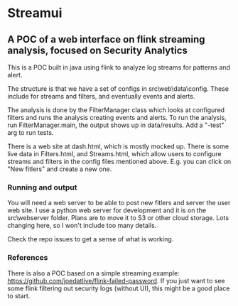 # Streamui
## A POC of a web interface on flink streaming analysis, focused on Security Analytics

This is a POC built in java using flink to analyze log streams for patterns and alert.

The structure is that we have a set of configs in src\web\data\config.  These include for streams and filters, and eventually events and alerts.

The analysis is done by the FilterManager class which looks at configured filters and runs the analysis creating events and alerts. To run the analysis, run FilterManager.main, the output shows up in data/results.  Add a "-test" arg to run tests.

There is a web site at dash.html, which is mostly mocked up.  There is some live data in Filters.html, and Streams.html, which allow users to configure streams and filters in the config files mentioned above.  E.g. you can click on "New fitlers" and create a new one. 

### Running and output
You will need a web server to be able to post new fitlers and server the user web site.  I use a python web server for development and it is on the src\webserver folder.  Plans are to move it to S3 or other cloud storage.  Lots changing here, so I won't include too many details.

Check the repo issues to get a sense of what is working.

### References
There is also a POC based on a simple streaming example: https://github.com/joedatlive/flink-failed-password.  If you just want to see some flink filtering out security logs (without UI), this might be a good place to start.

